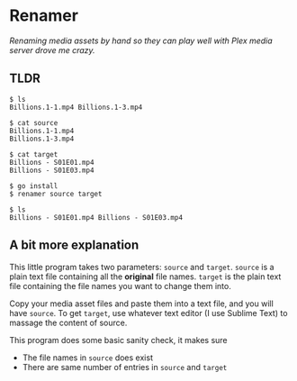 # Renamer

_Renaming media assets by hand so they can play well with Plex media server drove me crazy._

## TLDR

```
$ ls
Billions.1-1.mp4 Billions.1-3.mp4

$ cat source
Billions.1-1.mp4
Billions.1-3.mp4

$ cat target
Billions - S01E01.mp4
Billions - S01E03.mp4

$ go install
$ renamer source target

$ ls
Billions - S01E01.mp4 Billions - S01E03.mp4
```

## A bit more explanation

This little program takes two parameters: `source` and `target`. `source` is a plain text file containing all the **original** file names. `target` is the plain text file containing the file names you want to change them into.

Copy your media asset files and paste them into a text file, and you will have `source`. To get `target`, use whatever text editor (I use Sublime Text) to massage the content of source.

This program does some basic sanity check, it makes sure
- The file names in `source` does exist
- There are same number of entries in `source` and `target`